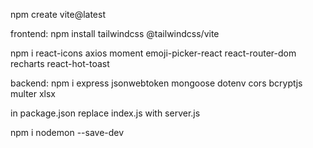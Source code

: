 npm create vite@latest

frontend:
npm install tailwindcss @tailwindcss/vite

npm i react-icons axios moment emoji-picker-react react-router-dom recharts react-hot-toast

backend:
npm i express jsonwebtoken mongoose dotenv cors bcryptjs multer xlsx

in package.json replace index.js with server.js

npm i nodemon --save-dev
